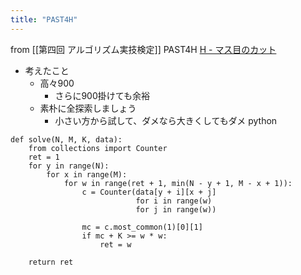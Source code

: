 ```yaml
---
title: "PAST4H"
---
```


from [[第四回 アルゴリズム実技検定]]
PAST4H
[H - マス目のカット](https://atcoder.jp/contests/past202010-open/tasks/past202010_h)
- 考えたこと
    - 高々900
        - さらに900掛けても余裕
    - 素朴に全探索しましょう
        - 小さい方から試して、ダメなら大きくしてもダメ
python

```
def solve(N, M, K, data):
    from collections import Counter
    ret = 1
    for y in range(N):
        for x in range(M):
            for w in range(ret + 1, min(N - y + 1, M - x + 1)):
                c = Counter(data[y + i][x + j]
                            for i in range(w)
                            for j in range(w))

                mc = c.most_common(1)[0][1]
                if mc + K >= w * w:
                    ret = w

    return ret
```


